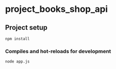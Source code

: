 # project_books_shop_api

## Project setup

```
npm install
```

### Compiles and hot-reloads for development

```
node app.js
```
